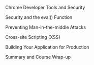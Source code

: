 
Chrome Developer Tools and Security

Security and the eval() Function

Preventing Man-in-the-middle Attacks

Cross-site Scripting (XSS)

Building Your Application for Production

Summary and Course Wrap-up
